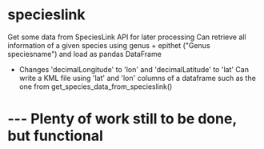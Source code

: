 # specieslink
Get some data from SpeciesLink API for later processing
Can retrieve all information of a given species using genus + epithet ("Genus speciesname") and load as pandas DataFrame
  - Changes 'decimalLongitude' to 'lon' and 'decimalLatitude' to 'lat'
Can write a KML file using 'lat' and 'lon' columns of a dataframe such as the one from get_species_data_from_specieslink()
# --- Plenty of work still to be done, but functional
